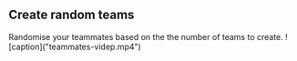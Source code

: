 <h2>Create random teams</h2>
Randomise your teammates based on the the number of teams to create.
![caption]("teammates-videp.mp4")
